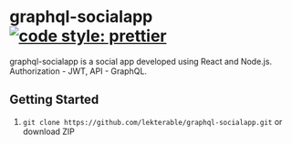 # graphql-socialapp [![code style: prettier](https://img.shields.io/badge/code_style-prettier-ff69b4.svg?style=flat-square)](https://github.com/prettier/prettier)

graphql-socialapp is a social app developed using React and Node.js. Authorization - JWT, API - GraphQL.

## Getting Started

1.  `git clone https://github.com/lekterable/graphql-socialapp.git` or download ZIP
